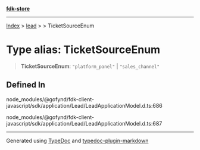 [**fdk-store**](../../../README.md)
***

[Index](../../../API.md) > [lead](../../README.md) > [<internal>](../README.md) > TicketSourceEnum

# Type alias: TicketSourceEnum

> **TicketSourceEnum**: `"platform_panel"` \| `"sales_channel"`

## Defined In

node\_modules/@gofynd/fdk-client-javascript/sdk/application/Lead/LeadApplicationModel.d.ts:686

node\_modules/@gofynd/fdk-client-javascript/sdk/application/Lead/LeadApplicationModel.d.ts:687

***
Generated using [TypeDoc](https://typedoc.org/) and [typedoc-plugin-markdown](https://www.npmjs.com/package/typedoc-plugin-markdown)
